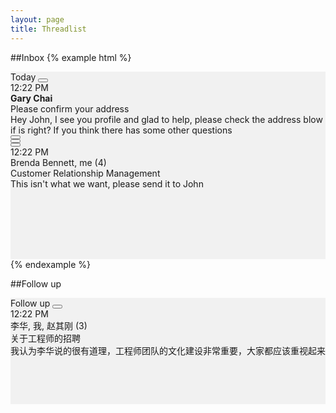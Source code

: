 ```yaml
---
layout: page
title: Threadlist
---
```


##Inbox
{% example html %}

<div style='height:300px;width:100%;background-color:#f1f1f1'>
  <div class='mc-threadlist-section'>
    <div class='mc-section-header'>
      <span class='mc-text-content'>Today</span>
      <button class='mc-button-nobg'><span class='mc-icon-alldone'></span></button>
    </div>
    <div class='mc-section'>
      <a class='mc-threadlist-item'>
        <div class='mc-threadlist-item-left'>
          <div class='mc-threadlist-item-unread'></div>
          <div class='mc-avatar-mid'></div>
        </div>
        <div class='mc-threadlist-item-content'>
          <div class='mc-threadlist-date'>12:22 PM</div>
          <div class='mc-threadlist-headline'><strong>Gary Chai</strong></div>
          <div class='mc-threadlist-subject'>Please confirm your address</div>
          <div class='mc-threadlist-content'>Hey John, I see you profile and glad to help, please check the address blow if is right? If you think there has some other questions</div>
        </div>
        <div class='mc-threadlist-item-right'>
          <div><button class='mc-button-nobg'><span class="mc-icon-pin btn-lg"></span></button></div>
          <div><button class='mc-button-nobg'><span class="mc-icon-done btn-lg"></span></button></div>
          <div><button class='mc-button-nobg'><span class="mc-icon-label btn-lg"></span></button></div>
        </div>
        <span class='divider'></span>
      </a>
      <a class='mc-threadlist-item'>
        <div class='mc-threadlist-item-left'>
          <div class='mc-avatar-mid'></div>
        </div>
        <div class='mc-threadlist-item-content'>
          <div class='mc-threadlist-date'>12:22 PM</div>
          <div class='mc-threadlist-headline'>Brenda Bennett, me (4)</div>
          <div class='mc-threadlist-subject'>Customer Relationship Management</div>
          <div class='mc-threadlist-content'>This isn't what we want, please send it to John</div>
        </div>
      </a>
    </div>
  </div>
</div>
{% endexample %}


##Follow up
<div style='height:170px;width:100%;background-color:#f1f1f1'>
  <div class='mc-threadlist-section'>
    <div class='mc-section-header'>
      <span class='mc-text-content'>Follow up</span>
      <button class='mc-button-nobg'><span class='mc-icon-alldone'></span></button>
    </div>
    <div class='mc-section'>
      <a class='mc-threadlist-item'>
        <div class='mc-threadlist-item-left'>
          <div class='mc-avatar-mid'></div>
        </div>
        <div class='mc-threadlist-item-content'>
          <div class='mc-threadlist-date'>12:22 PM</div>
          <div class='mc-threadlist-headline'>李华, 我, 赵其刚 (3)</div>
          <div class='mc-threadlist-subject'>关于工程师的招聘</div>
          <div class='mc-threadlist-content'>我认为李华说的很有道理，工程师团队的文化建设非常重要，大家都应该重视起来</div>
        </div>
        <span class='divider'></span>
      </a>
    </div>
  </div>
</div>
